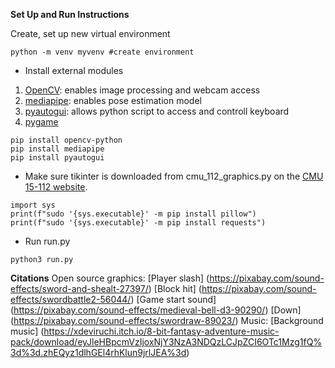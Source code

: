 **Set Up and Run Instructions**

Create, set up new virtual environment
```
python -m venv myvenv #create environment
```

- Install external modules 
1. [OpenCV](https://docs.opencv.org/4.x/d6/d00/tutorial_py_root.html): enables image processing and webcam access
2. [mediapipe](https://google.github.io/mediapipe/solutions/solutions.html): enables pose estimation model
3. [pyautogui](https://pyautogui.readthedocs.io/en/latest/): allows python script to access and controll keyboard
4. [pygame](https://www.pygame.org/docs/ref/mixer.html)
```
pip install opencv-python
pip install mediapipe
pip install pyautogui
```

- Make sure tikinter is downloaded from cmu_112_graphics.py on the [CMU 15-112 website](https://www.cs.cmu.edu/~112/notes/notes-graphics.html#installingModules).
```
import sys
print(f"sudo '{sys.executable}' -m pip install pillow")
print(f"sudo '{sys.executable}' -m pip install requests")
```

- Run run.py
```
python3 run.py
```

**Citations**
Open source graphics:
[Player slash] (https://pixabay.com/sound-effects/sword-and-shealt-27397/)
[Block hit] (https://pixabay.com/sound-effects/swordbattle2-56044/)
[Game start sound] (https://pixabay.com/sound-effects/medieval-bell-d3-90290/)
[Down] (https://pixabay.com/sound-effects/swordraw-89023/)
Music:
[Background music] (https://xdeviruchi.itch.io/8-bit-fantasy-adventure-music-pack/download/eyJleHBpcmVzIjoxNjY3NzA3NDQzLCJpZCI6OTc1Mzg1fQ%3d%3d.zhEQyz1dlhGEl4rhKlun9jrlJEA%3d)


